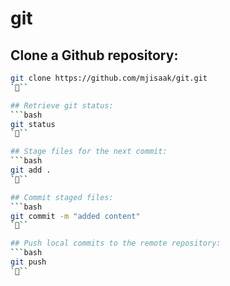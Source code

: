 # git

## Clone a Github repository:
```bash
git clone https://github.com/mjisaak/git.git
```

## Retrieve git status:
```bash
git status
```

## Stage files for the next commit:
```bash
git add .
```

## Commit staged files:
```bash
git commit -m "added content"
```

## Push local commits to the remote repository:
```bash
git push
```
